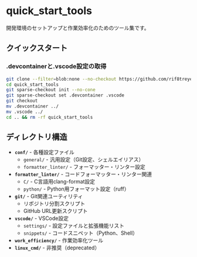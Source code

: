 # quick_start_tools

開発環境のセットアップと作業効率化のためのツール集です。

## クイックスタート

### .devcontainerと.vscode設定の取得

```sh
git clone --filter=blob:none --no-checkout https://github.com/rif8treyerl9ip/quick_start_tools.git
cd quick_start_tools
git sparse-checkout init --no-cone
git sparse-checkout set .devcontainer .vscode
git checkout
mv .devcontainer ../
mv .vscode ../
cd .. && rm -rf quick_start_tools
```


## ディレクトリ構造

- **`conf/`** - 各種設定ファイル
  - `general/` - 汎用設定（Git設定、シェルエイリアス）
  - `formatter_linter/` - フォーマッター・リンター設定
- **`formatter_linter/`** - コードフォーマッター・リンター関連
  - `C/` - C言語用clang-format設定
  - `python/` - Python用フォーマット設定（ruff）
- **`git/`** - Git関連ユーティリティ
  - リポジトリ分割スクリプト
  - GitHub URL更新スクリプト
- **`vscode/`** - VSCode設定
  - `settings/` - 設定ファイルと拡張機能リスト
  - `snippets/` - コードスニペット（Python、Shell）
- **`work_efficiency/`** - 作業効率化ツール
- **`linux_cmd/`** - 非推奨（deprecated）
